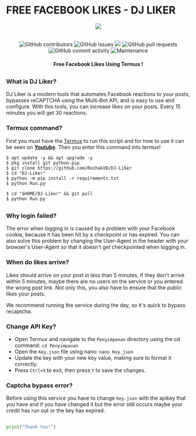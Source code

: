 # FREE FACEBOOK LIKES - DJ LIKER
<div align="center">
  <img src="https://github.com/RozhakXD/DJ-Liker/assets/65714340/3317ffe1-5302-478c-bf53-4b6ea4ca6970">
  <br>
  <br>
  <p>
    <img alt="GitHub contributors" src="https://img.shields.io/github/contributors/rozhakxd/DJ-Liker">
    <img alt="GitHub issues" src="https://img.shields.io/github/issues/rozhakxd/DJ-Liker">
    <img src="https://img.shields.io/badge/PRs-welcome-brightgreen.svg?style=shields">
    <img alt="GitHub pull requests" src="https://img.shields.io/github/issues-pr/rozhakxd/DJ-Liker">
    <img alt="GitHub commit activity" src="https://img.shields.io/github/commit-activity/m/rozhakxd/DJ-Liker">
    <img alt="Maintenance" src="https://img.shields.io/maintenance/no/2024">
  </p>
  <h4> Free Facebook Likes Using Termux ! </h4>
</div>

##

### What is DJ Liker?
DJ Liker is a modern tools that automates Facebook reactions to your posts, bypasses reCAPTCHA using the Multi-Bot API, and is easy to use and configure. With this tools, you can increase likes on your posts. Every 15 minutes you will get 30 reactions.

### Termux command?
First you must have the [Termux](https://f-droid.org/repo/com.termux_118.apk) to run this script and for how to use it can be seen on [**Youtube**](https://www.youtube.com/rozhakid). Then you enter this command into termux!
```
$ apt update -y && apt upgrade -y
$ pkg install git python-pip
$ git clone https://github.com/RozhakXD/DJ-Liker
$ cd "DJ-Liker"
$ python -m pip install -r requirements.txt
$ python Run.py
```

```
$ cd "$HOME/DJ-Liker" && git pull
$ python Run.py
```

##

### Why login failed?
The error when logging in is caused by a problem with your Facebook cookie, because it has been hit by a checkpoint or has expired. You can also solve this problem by changing the User-Agent in the header with your browser's User-Agent so that it doesn't get checkpointed when logging in.

### When do likes arrive?
Likes should arrive on your post in less than 5 minutes, if they don't arrive within 5 minutes, maybe there are no users on the service or you entered the wrong post link. Not only this, you also have to ensure that the public likes your posts.

We recommend running the service during the day, so it's quick to bypass recaptcha.

### Change API Key?
- Open Termux and navigate to the `Penyimpanan` directory using the cd command: `cd Penyimpanan`
- Open the `Key.json` file using nano: `nano Key.json`
- Update the key with your new key value, making sure to format it correctly.
- Press `Ctrl+X` to exit, then press `Y` to save the changes.

### Captcha bypass error?
Before using this service you have to change `Key.json` with the apikey that you have and if you have changed it but the error still occurs maybe your credit has run out or the key has expired.

##
```python
print("Thank You!")
```
##
